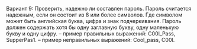 Вариант 9: Проверить, надежно ли составлен пароль. Пароль считается надежным, если он состоит из 8 или более символов. Где символом может быть английская буква, цифра и знак подчеркивания. Пароль должен содержать хотя бы одну заглавную букву, одну маленькую букву и одну цифру.
– пример правильных выражений: C00l_Pass, SupperPas1.
– пример неправильных выражений: Cool_pass, C00l.
